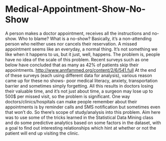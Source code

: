 # Medical-Appointment-Show-No-Show
 A person makes a doctor appointment, receives all the instructions and no-show. Who to blame?  What is a no-show? Basically, it’s a non-attending person who neither uses nor cancels their reservation. A missed appointment seems like an everyday, a normal thing. It’s not something we like when it happens to us, but it just, well, happens. The problem is, people have no idea of the scale of this problem. Recent surveys such as one below have concluded that as many as 42% of patients skip their appointments. http://www.annfammed.org/content/2/6/541.full At the end of these surveys (each using different data for analysis), various reason came up for these no shows- poor medical literacy, anxiety, transportation barrier and sometimes simply forgetting. All this results in doctors losing their valuable time, and it’s not just about time, a surgeon may lose up to 500$ per missed visit, so the problem is significant.   One way doctors/clinics/hospitals can make people remember about their appointments is by reminder calls and SMS notification but sometimes even that won’t do. So there’s scope of study/analysis into this problem.  Aim here was to use some of the tricks learned in the Statistical Data Mining class and do some predictive analytics based on some factors in the dataset, with a goal to find out interesting relationships which hint at whether or not the patient will end up visiting the clinic.
